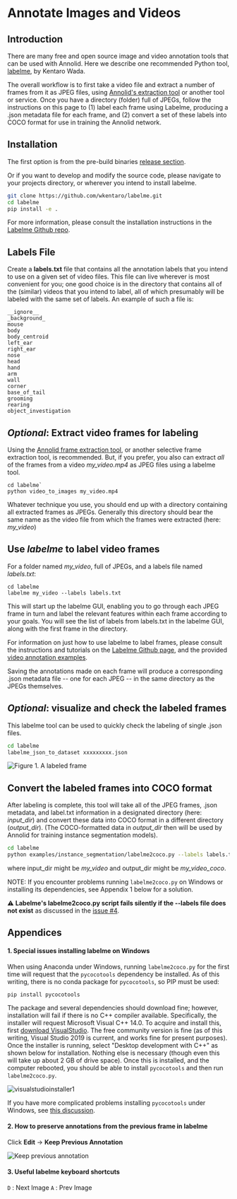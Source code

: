 # Annotate Images and Videos

## Introduction
There are many free and open source image and video annotation tools that can be used with Annolid.  Here we describe one recommended Python tool, [labelme](https://github.com/wkentaro/labelme), by Kentaro Wada. 

The overall workflow is to first take a video file and extract a number of frames from it as JPEG files, using [Annolid's extraction tool](https://github.com/healthonrails/annolid) or another tool or service.  Once you have a directory (folder) full of JPEGs, follow the instructions on this page to (1) label each frame using Labelme, producing a .json metadata file for each frame, and (2) convert a set of these labels into COCO format for use in training the Annolid network.  

## Installation
The first option is from the pre-build binaries [release section](https://github.com/wkentaro/labelme/releases).

Or if you want to develop and modify the source code, please
navigate to your projects directory, or wherever you intend to install labelme.

```bash
git clone https://github.com/wkentaro/labelme.git
cd labelme
pip install -e .
```
For more information, please consult the installation instructions in the [Labelme Github repo](https://github.com/wkentaro/labelme). 

## Labels File

Create a **labels.txt** file that contains all the annotation labels that you intend to use on a given set of video files.  This file can live wherever is most convenient for you; one good choice is in the directory that contains all of the (similar) videos that you intend to label, all of which presumably will be labeled with the same set of labels.   An example of such a file is:

```
__ignore__
_background_
mouse
body
body_centroid
left_ear
right_ear
nose
head
hand
arm
wall
corner
base_of_tail
grooming
rearing
object_investigation
```

## *Optional*:  Extract video frames for labeling

Using the [Annolid frame extraction tool](https://github.com/healthonrails/annolid), or another selective frame extraction tool, is recommended.  But, if you prefer, you also can extract *all* of the frames from a video *my_video.mp4* as JPEG files using a labelme tool.    

```
cd labelme`
python video_to_images my_video.mp4
```

Whatever technique you use, you should end up with a directory containing all extracted frames as JPEGs.  Generally this directory should bear the same name as the video file from which the frames were extracted (here:  *my_video*)

## Use *labelme* to label video frames

For a folder named *my_video*, full of JPEGs, and a labels file named *labels.txt*:  

```
cd labelme
labelme my_video --labels labels.txt
```
This will start up the labelme GUI, enabling you to go through each JPEG frame in turn and label the relevant features within each frame according to your goals.  You will see the list of labels from labels.txt in the labelme GUI, along with the first frame in the directory.  

For information on just how to use labelme to label frames, please consult the instructions and tutorials on the [Labelme Github page](https://github.com/wkentaro/labelme), and the provided [video annotation examples]( https://github.com/wkentaro/labelme/tree/master/examples/video_annotation). 

Saving the annotations made on each frame will produce a corresponding .json metadata file -- one for each JPEG -- in the same directory as the JPEGs themselves.  

## *Optional*:  visualize and check the labeled frames

This labelme tool can be used to quickly check the labeling of single .json files.  

```bash
cd labelme
labelme_json_to_dataset xxxxxxxxx.json

```
![Figure 1. A labeled frame](../../docs/imgs/annotation_vis.png)



## Convert the labeled frames into COCO format

After labeling is complete, this tool will take all of the JPEG frames, .json metadata, and label.txt information in a designated directory (here: *input_dir*) and convert these data into COCO format in a different directory (*output_dir*).  (The COCO-formatted data in *output_dir* then will be used by Annolid for training instance segmentation models). 

```bash
cd labelme
python examples/instance_segmentation/labelme2coco.py --labels labels.txt input_dir output_dir
```
where input_dir might be *my_video* and output_dir might be *my_video_coco*.  

NOTE:  If you encounter problems running `labelme2coco.py` on Windows or installing its dependencies, see Appendix 1 below for a solution.  

:warning: **Labelme's labelme2coco.py script fails silently if the --labels file does not exist** as discussed in the [issue #4](https://github.com/healthonrails/annolid/issues/4).

## Appendices

#### 1. Special issues installing labelme on Windows

When using Anaconda under Windows, running `labelme2coco.py` for the first time will request that the  `pycocotools` dependency be installed.  As of this writing, there is no conda package for `pycocotools`, so PIP must be used:

```
pip install pycocotools
```

The package and several dependencies should download fine; however, installation will fail if there is no C++ compiler available.  Specifically, the installer will request Microsoft Visual C++ 14.0.  To acquire and install this, first [download VisualStudio](https://visualstudio.microsoft.com/downloads/).  The free community version is fine (as of this writing, Visual Studio 2019 is current, and works fine for present purposes).  Once the installer is running, select "Desktop development with C++" as shown below for installation.  Nothing else is necessary (though even this will take up about 2 GB of drive space).  Once this is installed, and the computer rebooted, you should be able to install `pycocotools` and then run `labelme2coco.py`.  

![visualstudioinstaller1](../../docs/imgs/visualstudioinstaller1.png)



If you have more complicated problems installing `pycocotools` under Windows, see [this discussion](https://github.com/cocodataset/cocoapi/issues/169).



#### 2. How to preserve annotations from the previous frame in labelme

Click **Edit** -> **Keep Previous Annotation**

![Keep previous annotation](../../docs/imgs/Annotation_keep_previous.png)



#### 3. Useful labelme keyboard shortcuts

`D` : Next Image
`A` : Prev Image

